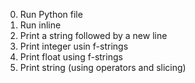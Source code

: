 0. Run Python file
1. Run inline
2. Print a string followed by a new line
3. Print integer usin f-strings
4. Print float using f-strings
5. Print string (using operators and slicing)
